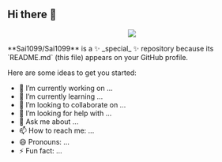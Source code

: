 ## Hi there 👋

<p align="center">
  <img src="https://capsule-render.vercel.app/api?type=blur&height=400&color=gradient&text=Hello%20There&reversal=true&textBg=false&fontColor=fffff&desc=my%20name%20is%20sai%20murali%20&descSize=23](https://capsule-render.vercel.app/apitype=shark&height=400&color=gradient&text=Hello%20There&reversal=true&textBg=false&fontColor=fffff&desc=my%20name%20is%20sai%20murali%20&descSize=23)"/>
</p>
**Sai1099/Sai1099** is a ✨ _special_ ✨ repository because its `README.md` (this file) appears on your GitHub profile.

Here are some ideas to get you started:

- 🔭 I’m currently working on ...
- 🌱 I’m currently learning ...
- 👯 I’m looking to collaborate on ...
- 🤔 I’m looking for help with ...
- 💬 Ask me about ...
- 📫 How to reach me: ...
- 😄 Pronouns: ...
- ⚡ Fun fact: ...

